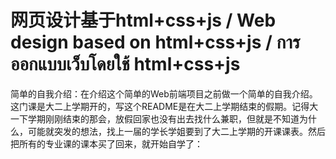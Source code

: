 # 网页设计基于html+css+js / Web design based on html+css+js / การออกแบบเว็บโดยใช้ html+css+js

简单的自我介绍：在介绍这个简单的Web前端项目之前做一个简单的自我介绍。这门课是大二上学期开的，写这个README是在大二上学期结束的假期。记得大一下学期刚刚结束的那会，放假回家也没有出去找什么兼职，但就是不知道为什么，可能就突发的想法，找上一届的学长学姐要到了大二上学期的开课课表。然后把所有的专业课的课本买了回来，就开始自学了：
[^1]:数据结构（刚开始接触数据结构那会直接给我劝退了，但大二上学期跟着老师学习结束，加上自学之后整理的笔记来看。其实也就那样吧哈哈哈。）
Web网页设计（这门课我觉得应该是最简单的一个课程了，记得大二上学期还没开学我就学完了html+css，js是后面开学在学校跟着老师慢慢学的。自己在家里也写了一些普普通通的小东西哈哈哈。在期末这门课也是拿到了满分的成绩。答辩也得到了老师的肯定，心里是非常开心的。这个项目就是当时得到了满分的Web项目。）
计算机组成原理（在学习这门课的时候，我也写了快一本笔记本的笔记关于计算机组成原理。我的感觉是，这门课理论比较多，你要记住的东西，以及你要会的计算会比较繁多，很伤脑筋。但比起数据结构我觉得计算机组成原理更简单一些。学了这门课最简单的，你总要会浮点数定点数的四则运算吧，海明码，CRC码以及后面的存储系统那些最基本的概念东西吧。和硬件的关联也很多。当时我们做的电路实验也很多，但是我在电路实验这一块确实很弱哈哈哈！）
Python（这门课也是在我们大二上个学期开的课，因为有C语言的一定基础，我在学习这个课的时候不是那么的吃力，一些语法和C语言会有所不同哈哈。当时期末机考7个编程题写出了6个，有一个统计字典单词的个数，考试结束看答案一大堆代码，结果被我两行代码搞定了，哈哈哈。真的不是在吹嘘，真的很有成就感哈哈哈）
**还有其他的课程学习就不一一和各位大佬列举了，还是言归正传来看这个Web项目哈哈哈。**

